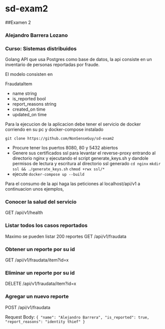 # sd-exam2

##Examen 2
### Alejandro Barrera Lozano
### Curso: Sistemas distribuidos

Golang API que usa Postgres como base de datos, la api consiste en un inventario de personas reportadas por fraude.

El modelo consisten en 

FraudataItem
+ name	string
+ is_reported	bool
+ report_reasons   string
+ created_on	time
+ updated_on	time

Para la ejecucion de la aplicacion debe tener el servicio de docker corriendo en su pc y docker-compose instalado

`git clone https://github.com/NonSenseGuy/sd-exam2 `

+ Procure tener los puertos 8080, 80 y 5432 abiertos
+ Genere sus certificados ssl para levantar el reverse-proxy entrando al directorio nginx y ejecutando el script generate_keys.sh y dandole permisos de lectura y escritura al directorio ssl generado
`cd nginx`
`mkdir ssl && ./generate_keys.sh`
`chmod +rwx ssl/*`
+ ejecute `docker-compose up --build`

Para el consumo de la api haga las peticiones al localhost/api/v1 a continuacion unos ejemplos,

### Conocer la salud del servicio 

GET /api/v1/health

### Listar todos los casos reportados
Maximo se pueden listar 200 reportes
GET /api/v1/fraudata

### Obtener un reporte por su id
GET /api/v1/fraudata/item?id=x

### Eliminar un reporte por su id
DELETE /api/v1/fraudata/item?id=x


### Agregar un nuevo reporte
POST /api/v1/fraudata 

Request Body:
`{
	"name": "Alejandro Barrera",
	"is_reported": true,
	"report_reasons": "identity thief"
}`
